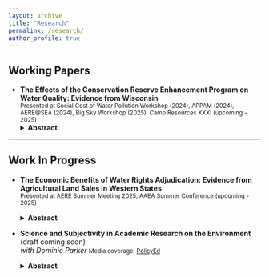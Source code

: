 ```yaml
---
layout: archive
title: "Research"
permalink: /research/
author_profile: true
---
```

## Working Papers

- **The Effects of the Conservation Reserve Enhancement Program on Water Quality: Evidence from Wisconsin**  
  <small>Presented at Social Cost of Water Pollution Workshop (2024), APPAM (2024), AERE@SEA (2024), Big Sky Workshop (2025), Camp Resources XXXI (upcoming - 2025)</small>  
  <details>
    <summary><strong>Abstract</strong></summary>
    <small>
      Non-point source pollution remains a leading cause of water quality issues in the U.S. Nearly half of the country's rivers and streams experience increasing levels of phosphorus and nitrogen, which poses significant threats to aquatic ecosystems and human health. Agriculture is the largest contributor to this pollution. As part of efforts to address this issue, the U.S. has invested billions of dollars annually in voluntary conservation programs that incentivize farmers to retire cropland, yet empirical evidence on their effectiveness in improving water quality remains limited. In this paper, I contribute to the understanding of the effectiveness of conservation programs by assessing the impacts of the Conservation Reserve Enhancement Program (CREP) on water quality in Wisconsin. Leveraging water quality measurements from over 14,000 monitoring stations and CREP contract data in Wisconsin during four decades (1980–2023), I employ a triple differences framework to estimate the effects of conservation on downstream water quality. Results show that CREP significantly reduces nitrate and ammonia concentrations downstream, indicating improved water quality, while effects on phosphorus are inconsistent. Legacy effects are observed for nitrate, whereas ammonia improvements are more localized. These findings offer additional empirical evidence on the environmental benefits of conservation programs and could help guide more targeted, effective strategies to mitigate nonpoint source pollution in the U.S.
    </small>
  </details>

---

## Work In Progress

- **The Economic Benefits of Water Rights Adjudication: Evidence from Agricultural Land Sales in Western States**  
  <small>Presented at AERE Summer Meeting 2025, AAEA Summer Conference (upcoming - 2025)</small>  
  <details>
    <summary><strong>Abstract</strong></summary>
    <small>
      Water is an essential but increasingly scarce resource, especially in the Western U.S., where climate change and institutional fragmentation make efficient water regulation challenging. Adjudication, a legal process to formalize and clarify water rights, has emerged as part of efforts to establish clearer and enforceable rights. Despite its potential economic and environmental benefits, empirical evidence of the impacts of water rights adjudication remains limited. In this paper, I examine the effects of irrigation water rights adjudication on agricultural land and rural home values in Idaho. Using a repeated sales sample and a newly compiled water rights dataset, I employ a hedonic pricing model to estimate capitalization effects of adjudicated appurtenant irrigation rights. The main findings show that adjudicated rights significantly increase land value. The treatment effect evaluated at the sample mean implies an increase in a parcel’s land value by \$381 per acre. Moreover, adjudication effects are highly heterogeneous. I find that adjudication effects are larger for agricultural parcels with greater water rights allocation. In particular, downstream water users do not gain from adjudication, but holding senior water rights helps offset this disadvantage. These findings suggest that while adjudication can enhance the market value of water, it does not make all users better off, which raises distributional concerns that should be carefully considered in the design of future water policies.
    </small>
  </details>

- **Science and Subjectivity in Academic Research on the Environment** (draft coming soon)  
  *with Dominic Parker*
  <small>Media coverage: [PolicyEd](https://www.policyed.org/policy-stories/climate-anxiety-and-objectivity-crisis/video)</small>  
  <details>
    <summary><strong>Abstract</strong></summary>
    <small>
      Objective science uncovers truths about environmental conditions, including those related to emissions trends, biodiversity loss, and climate change. When and why do scientists use subjective language to describe these conditions with bias, emotion, or advocacy? To shed light, we study determinants and trends in subjective language use within journal articles published since 1990 in the science and social science fields. Using machine learning to label and score abstract wording by subjectivity, we find evidence that subjective language is more prevalent in articles focused on environmental topics. Among economic journals, subjective language is also increasing over time. After controlling for factors such as article age, author experience, number of authors, and journal quality, higher subjectivity scores associate positively with academic citations, particularly if the article is focused on an environmental topic. This finding suggests that subjective language may be rewarded in the academy.
    </small>
  </details>
